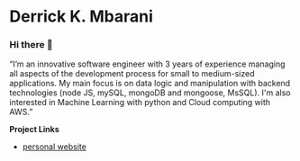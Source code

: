 # Derrick K. Mbarani
### Hi there 👋

“I’m an innovative software engineer with 3 years of experience managing all aspects of the development process for small to medium-sized applications.
My main focus is on data logic and manipulation with backend technologies (node JS, mySQL, mongoDB and mongoose, MsSQL).
I'm also interested in Machine Learning with python and Cloud computing with AWS.”

**Project Links**
* [personal website](https://sciederrick.github.io/index.html)


